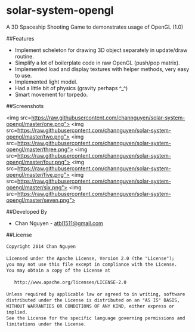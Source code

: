 solar-system-opengl
============

A 3D Spaceship Shooting Game to demonstrates usage of OpenGL (1.0)

##Features

* Implement scheleton for drawing 3D object separately in update/draw routine.
* Simplify a lot of boilerplate code in raw OpenGL (push/pop matrix).
* Implemented load and display textures with helper methods, very easy to use.
* Implemented light model.
* Had a little bit of physics (gravity perhaps ^_^)
* Smart movement for torpedo.


##Screenshots

<img src=https://raw.githubusercontent.com/channguyen/solar-system-opengl/master/one.png">
<img src=https://raw.githubusercontent.com/channguyen/solar-system-opengl/master/two.png">
<img src=https://raw.githubusercontent.com/channguyen/solar-system-opengl/master/three.png">
<img src=https://raw.githubusercontent.com/channguyen/solar-system-opengl/master/four.png">
<img src=https://raw.githubusercontent.com/channguyen/solar-system-opengl/master/five.png">
<img src=https://raw.githubusercontent.com/channguyen/solar-system-opengl/master/six.png">
<img src=https://raw.githubusercontent.com/channguyen/solar-system-opengl/master/seven.png">

##Developed By

* Chan Nguyen - <atbl1511@gmail.com>



##License


    Copyright 2014 Chan Nguyen

    Licensed under the Apache License, Version 2.0 (the "License");
    you may not use this file except in compliance with the License.
    You may obtain a copy of the License at

       http://www.apache.org/licenses/LICENSE-2.0

    Unless required by applicable law or agreed to in writing, software
    distributed under the License is distributed on an "AS IS" BASIS,
    WITHOUT WARRANTIES OR CONDITIONS OF ANY KIND, either express or implied.
    See the License for the specific language governing permissions and
    limitations under the License.
